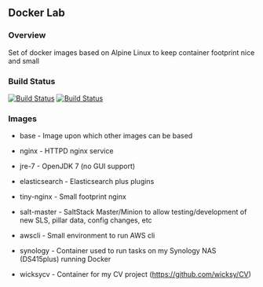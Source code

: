 ## Docker Lab

### Overview
Set of docker images based on Alpine Linux to keep container footprint nice and small

### Build Status
[![Build Status](https://travis-ci.org/wicksy/docker-lab.svg?branch=develop)](https://travis-ci.org/wicksy/docker-lab)
[![Build Status](https://travis-ci.org/wicksy/docker-lab.svg?branch=master)](https://travis-ci.org/wicksy/docker-lab)

### Images

- base - Image upon which other images can be based

- nginx - HTTPD nginx service

- jre-7 - OpenJDK 7 (no GUI support)

- elasticsearch - Elasticsearch plus plugins

- tiny-nginx - Small footprint nginx

- salt-master - SaltStack Master/Minion to allow testing/development of new SLS, pillar data, config changes, etc

- awscli - Small environment to run AWS cli

- synology - Container used to run tasks on my Synology NAS (DS415plus) running Docker

- wicksycv - Container for my CV project (https://github.com/wicksy/CV)
